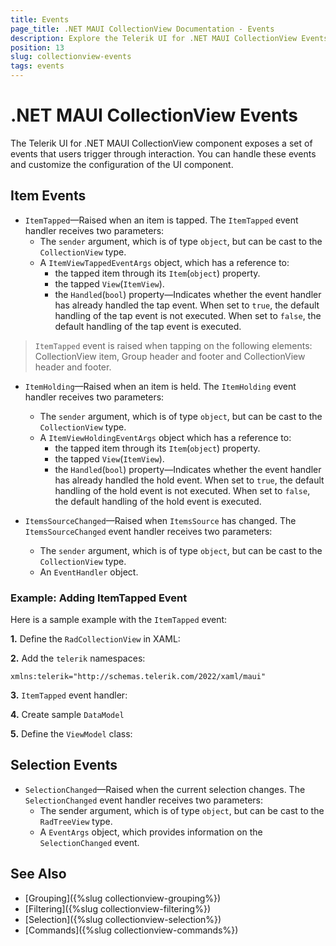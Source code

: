 ```yaml
---
title: Events
page_title: .NET MAUI CollectionView Documentation - Events
description: Explore the Telerik UI for .NET MAUI CollectionView Events like Item Events and Selection Events.
position: 13
slug: collectionview-events
tags: events
---
```


# .NET MAUI CollectionView Events

The Telerik UI for .NET MAUI CollectionView component exposes a set of events that users trigger through interaction. You can handle these events and customize the configuration of the UI component.

## Item Events

* `ItemTapped`&mdash;Raised when an item is tapped. The `ItemTapped` event handler receives two parameters:
	* The `sender` argument, which is of type `object`, but can be cast to the `CollectionView` type.
	* A `ItemViewTappedEventArgs` object, which has a reference to:
		* the tapped item through its `Item`(`object`) property.
		* the tapped `View`(`ItemView`).
		* the `Handled`(`bool`) property&mdash;Indicates whether the event handler has already handled the tap event. When set to `true`, the default handling of the tap event is not executed. When set to `false`, the default handling of the tap event is executed.

> `ItemTapped` event is raised when tapping on the following elements: CollectionView item, Group header and footer and CollectionView header and footer. 

* `ItemHolding`&mdash;Raised when an item is held. The `ItemHolding` event handler receives two parameters:
	* The `sender` argument, which is of type `object`, but can be cast to the `CollectionView` type.
	* A `ItemViewHoldingEventArgs` object which has a reference to:
		* the tapped item through its `Item`(`object`) property.
		* the tapped `View`(`ItemView`).
		* the `Handled`(`bool`) property&mdash;Indicates whether the event handler has already handled the hold event. When set to `true`, the default handling of the hold event is not executed. When set to `false`, the default handling of the hold event is executed.

* `ItemsSourceChanged`&mdash;Raised when `ItemsSource` has changed. The `ItemsSourceChanged` event handler receives two parameters:
	* The `sender` argument, which is of type `object`, but can be cast to the `CollectionView` type.
	* An `EventHandler` object.


### Example: Adding ItemTapped Event

Here is a sample example with the `ItemTapped` event:

**1.** Define the `RadCollectionView` in XAML:

<snippet id='collectionview-item-tapped'/>

**2.** Add the `telerik` namespaces:

```XAML
xmlns:telerik="http://schemas.telerik.com/2022/xaml/maui"
```

**3.** `ItemTapped` event handler:

<snippet id='collectionview-item-tapped-event' />

**4.** Create sample `DataModel`

<snippet id='collectionview-datamodel' />

**5.** Define the `ViewModel` class:

<snippet id='collectionview-viewmodel' />

## Selection Events

* `SelectionChanged`&mdash;Raised when the current selection changes. The `SelectionChanged` event handler receives two parameters:
	* The sender argument, which is of type `object`, but can be cast to the `RadTreeView` type.
	* A `EventArgs` object, which provides information on the `SelectionChanged` event.

## See Also

- [Grouping]({%slug collectionview-grouping%})
- [Filtering]({%slug collectionview-filtering%})
- [Selection]({%slug collectionview-selection%})
- [Commands]({%slug collectionview-commands%})